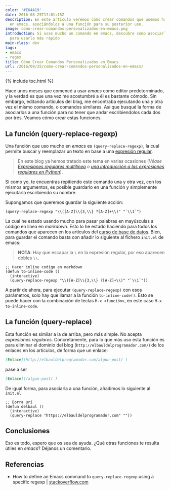```yaml
---
color: '#E64A19'
date: 2016-08-25T17:01:15Z
description: En este artículo veremos cómo crear comandos que usemos habitualmente
  en emacs, asociándolos a una función para su posterior uso.
image: como-crear-comandos-personalizados-en-emacs.png
introduction: Si usas mucho un comando en emacs, descubre como asociarlo a una función
  para usarlo más rápido
main-class: dev
tags:
- emacs
- regex
title: Cómo Crear Comandos Personalizados en Emacs
url: /2016/08/25/como-crear-comandos-personalizados-en-emacs/
---
```


{% include toc.html %}

Hace unos meses que comencé a usar _emacs_ como editor predeterminado, y la verdad es que una vez me acostumbré a él es bastante cómodo. Sin embargo, editando artículos del blog, me encontraba ejecutando una y otra vez el mismo comando, o comandos similares. Así que busqué la forma de asociarlos a una función para no tener que andar escribiendolos cada dos por trés. Veamos cómo crear estas funciones.


## La función (query-replace-regexp)

Una función que uso mucho en _emacs_ es `(query-replace-regexp)`, la cual permite buscar y reemplazar un texto en base a una [expresión regular](/tags/#regex "Posts etiquetados con regex"). 

<!--ad-->

> En este blog ya hemos tratado este tema en varias ocasiones (_Véase [Expresiones regulares multilínea](/expresiones-regulares-multilinea/ "Crear expresiones regulares multilínea") o [una introducción a las expresiones regulares en Python](/introduccion-a-las-expresiones-regulares-en-python/ "Expresiones regulares en python")_). 

Si como yo, te encuentras repitiendo este comando una y otra vez, con los mismos argumentos, es posible guardarlo en una función y simplemente ejecutarla escribiendo su nombre.

Supongamos que queremos guardar la siguiente acción:

```elisp
(query-replace-regexp "\\([A-Z]\\{3,\\} ?[A-Z]+\\)" "`\\1`")
```

La cual he estado usando mucho para pasar palabras en mayúsculas a código en línea en _markdown_. Esto lo he estado haciendo para todos los comandos que aparecen en los artículos del [curso de base de datos](/bases-de-datos/ "Curso base de datos"). Bien, para guardar el comando basta con añadir lo siguiente al fichero `init.el` de emacs:

> __NOTA__: Hay que escapar la `\` en la expresión regular, por eso aparecen dobles `\\`.

```elisp
;; Hacer inline codigo en markdown
(defun to-inline-code ()
  (interactive)
  (query-replace-regexp "\\([A-Z]\\{3,\\} ?[A-Z]+\\)" "`\\1`"))
```

A partir de ahora, para ejecutar `(query-replace-regexp)` con esos parámetros, solo hay que llamar a la función `to-inline-code()`. Esto se puede hacer con la combinación de teclas `M-x <función>`, en este caso `M-x to-inline-code`.

## La función (query-replace)

Esta función es similar a la de arriba, pero más simple. No acepta _expresiones regulares_. Concretamente, para lo que más uso esta función es para eliminar el dominio del blog (`http://elbauldelprogramador.com/`) de los enlaces en los artículos, de forma que un enlace:

```markdown
[Enlace](http://elbauldelprogramador.com/algun-post/ ) 
```

pase a ser

```markdown
[Enlace](/algun-post/ )
```

De igual forma, para asociarla a una función, añadimos lo siguiente al `init.el`

```elisp
;; Borra uri
(defun delbaul ()
  (interactive)
  (query-replace "https://elbauldelprogramador.com" ""))
```

## Conclusiones

Eso es todo, espero que os sea de ayuda. ¿Qué otras funciones te resulta útiles en _emacs_? Déjanos un comentario.

## Referencias

- How to define an Emacs command to `query-replace-regexp` using a specific regexp \| [stackoverflow.com](http://stackoverflow.com/questions/39040092/how-to-define-an-emacs-command-to-query-replace-regexp-using-a-specific-regexp "How to define an Emacs command to `query-replace-regexp` using a specific regexp")

